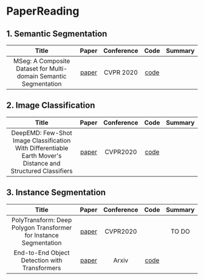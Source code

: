 # PaperReading

## 1. Semantic Segmentation
| **Title** | **Paper** | **Conference** | **Code** | **Summary** |
|:-:|:-:|:-:|:-:|:-|
|MSeg: A Composite Dataset for Multi-domain Semantic Segmentation|[paper](http://openaccess.thecvf.com/content_CVPR_2020/papers/Lambert_MSeg_A_Composite_Dataset_for_Multi-Domain_Semantic_Segmentation_CVPR_2020_paper.pdf)|CVPR 2020|[code](https://github.com/mseg-dataset/mseg-api)|

## 2. Image Classification
| **Title** | **Paper** | **Conference** |**Code** | **Summary** |
|:-:|:-:|:-:|:-:|:-:|
|DeepEMD: Few-Shot Image Classification With Differentiable Earth Mover's Distance and Structured Classifiers|[paper](http://openaccess.thecvf.com/content_CVPR_2020/papers/Zhang_DeepEMD_Few-Shot_Image_Classification_With_Differentiable_Earth_Movers_Distance_and_CVPR_2020_paper.pdf)|CVPR2020|[code](https://github.com/icoz69/DeepEMD)|

## 3. Instance Segmentation
| **Title** | **Paper** | **Conference** |**Code** | **Summary** |
|:-:|:-:|:-:|:-:|:-:|
|PolyTransform: Deep Polygon Transformer for Instance Segmentation|[paper](http://openaccess.thecvf.com/content_CVPR_2020/papers/Liang_PolyTransform_Deep_Polygon_Transformer_for_Instance_Segmentation_CVPR_2020_paper.pdf)|CVPR2020||TO DO|
|End-to-End Object Detection with Transformers|[paper](https://arxiv.org/pdf/2005.12872.pdf)|Arxiv|[code](https://github.com/facebookresearch/detr)||
